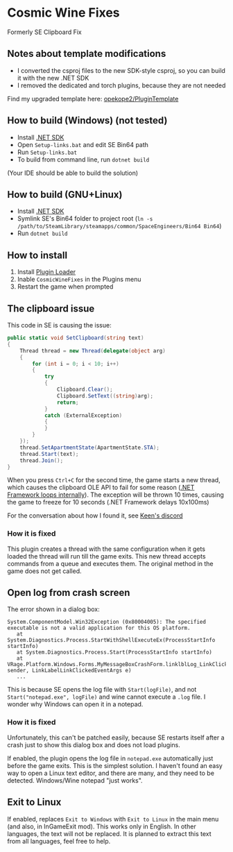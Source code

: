 # Cosmic Wine Fixes

Formerly SE Clipboard Fix

## Notes about template modifications

* I converted the csproj files to the new SDK-style csproj, so you can build it with the new .NET SDK
* I removed the dedicated and torch plugins, because they are not needed

Find my upgraded template here: [opekope2/PluginTemplate](https://github.com/opekope2/PluginTemplate)

## How to build (Windows) (not tested)

* Install [.NET SDK](https://get.dot.net)
* Open `Setup-links.bat` and edit SE Bin64 path
* Run `Setup-links.bat`
* To build from command line, run `dotnet build`

(Your IDE should be able to build the solution)

## How to build (GNU+Linux)

* Install [.NET SDK](https://get.dot.net)
* Symlink SE's Bin64 folder to project root (`ln -s /path/to/SteamLibrary/steamapps/common/SpaceEngineers/Bin64 Bin64`)
* Run `dotnet build`

## How to install

1. Install [Plugin Loader](https://github.com/sepluginloader/PluginLoader#installation)
2. Inable `CosmicWineFixes` in the Plugins menu
3. Restart the game when prompted

## The clipboard issue

This code in SE is causing the issue:

```csharp
public static void SetClipboard(string text)
{
    Thread thread = new Thread(delegate(object arg)
    {
        for (int i = 0; i < 10; i++)
        {
            try
            {
                Clipboard.Clear();
                Clipboard.SetText((string)arg);
                return;
            }
            catch (ExternalException)
            {
            }
        }
    });
    thread.SetApartmentState(ApartmentState.STA);
    thread.Start(text);
    thread.Join();
}
```

When you press `Ctrl+C` for the second time, the game starts a new thread, which causes the clipboard OLE API to fail for some reason
([.NET Framework loops internally](https://referencesource.microsoft.com/#System.Windows.Forms/winforms/Managed/System/WinForms/Clipboard.cs,171)).
The exception will be thrown 10 times, causing the game to freeze for 10 seconds (.NET Framework delays 10x100ms)

For the conversation about how I found it, see [Keen's discord](https://discord.com/channels/125011928711036928/630756768435142668/946801680664657960)

### How it is fixed

This plugin creates a thread with the same configuration when it gets loaded the thread will run till the game exits. This new thread accepts commands from a queue and executes them. The original method in the game does not get called.

## Open log from crash screen

The error shown in a dialog box:

```
System.ComponentModel.Win32Exception (0x80004005): The specified executable is not a valid application for this OS platform.
   at System.Diagnostics.Process.StartWithShellExecuteEx(ProcessStartInfo startInfo)
   at System.Diagnostics.Process.Start(ProcessStartInfo startInfo)
   at VRage.Platform.Windows.Forms.MyMessageBoxCrashForm.linklblLog_LinkClicked(Object sender, LinkLabelLinkClickedEventArgs e)
   ...
```

This is because SE opens the log file with `Start(logFile)`, and not `Start("notepad.exe", logFile)` and wine cannot execute a `.log` file. I wonder why Windows can open it in a notepad.

### How it is fixed

Unfortunately, this can't be patched easily, because SE restarts itself after a crash just to show this dialog box and does not load plugins.

If enabled, the plugin opens the log file in `notepad.exe` automatically just before the game exits. This is the simplest solution. I haven't found an easy way to open a Linux text editor, and there are many, and they need to be detected. Windows/Wine notepad "just works".

## Exit to Linux

If enabled, replaces `Exit to Windows` with `Exit to Linux` in the main menu (and also, in InGameExit mod). This works only in English. In other languages, the text will not be replaced. It is planned to extract this text from all languages, feel free to help.
